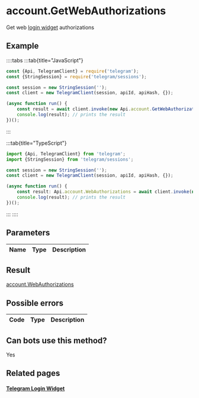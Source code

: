 # account.GetWebAuthorizations

Get web [login widget](https://core.telegram.org/widgets/login) authorizations



## Example

::::tabs
:::tab{title="JavaScript"}
```js
const {Api, TelegramClient} = require('telegram');
const {StringSession} = require('telegram/sessions');

const session = new StringSession('');
const client = new TelegramClient(session, apiId, apiHash, {});

(async function run() {
    const result = await client.invoke(new Api.account.GetWebAuthorizations({}));
    console.log(result); // prints the result
})();
```
:::

:::tab{title="TypeScript"}
```ts
import {Api, TelegramClient} from 'telegram';
import {StringSession} from 'telegram/sessions';

const session = new StringSession('');
const client = new TelegramClient(session, apiId, apiHash, {});

(async function run() {
    const result: Api.account.WebAuthorizations = await client.invoke(new Api.account.GetWebAuthorizations({}));
    console.log(result); // prints the result
})();
```
:::
::::



## Parameters

| Name | Type | Description |
| :--: | ---- | ----------- |


## Result

[account.WebAuthorizations](https://core.telegram.org/type/account.WebAuthorizations)



## Possible errors

| Code | Type | Description |
| :--: | ---- | ----------- |


## Can bots use this method?

Yes

## Related pages

#### [Telegram Login Widget](https://core.telegram.org/widgets/login)


